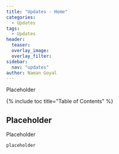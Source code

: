 ```yaml
---
title: "Updates - Home"
categories:
  - Updates
tags:
  - Updates
header:
  teaser: 
  overlay_image: 
  overlay_filter: 
sidebar:
  nav: "updates"
author: Naman Goyal
---
```


Placeholder

{% include toc title="Table of Contents" %}

## Placeholder

Placeholder

```python
placeholder
```
